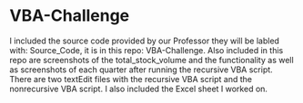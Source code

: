 # VBA-Challenge
I included the source code provided by our Professor they will be labled with: Source_Code, it is in this repo: VBA-Challenge.
Also included in this repo are screenshots of the total_stock_volume and the functionality as well as screenshots of each quarter after running the recursive VBA script.
There are two textEdit files with the recursive VBA script and the nonrecursive VBA script.
I also included the Excel sheet I worked on.
